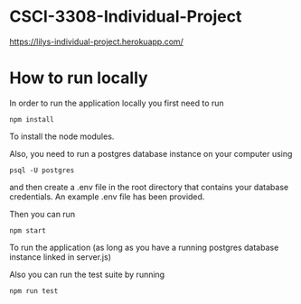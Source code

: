 # CSCI-3308-Individual-Project

https://lilys-individual-project.herokuapp.com/

# How to run locally

In order to run the application locally you first need to run

`npm install`

To install the node modules.

Also, you need to run a postgres database instance on your computer using 

`psql -U postgres`

and then create a .env file in the root directory that contains your database credentials. An example .env file has been provided. 

Then you can run

`npm start`

To run the application (as long as you have a running postgres database instance linked in server.js)

Also you can run the test suite by running

`npm run test`
